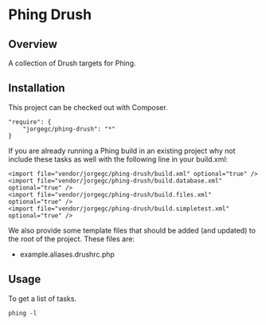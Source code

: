 Phing Drush
===========

## Overview

A collection of Drush targets for Phing.

## Installation

This project can be checked out with Composer.

```
"require": {
    "jorgegc/phing-drush": "*"
}
```

If you are already running a Phing build in an existing project why not
include these tasks as well with the following line in your build.xml:

```
<import file="vendor/jorgegc/phing-drush/build.xml" optional="true" />
<import file="vendor/jorgegc/phing-drush/build.database.xml" optional="true" />
<import file="vendor/jorgegc/phing-drush/build.files.xml" optional="true" />
<import file="vendor/jorgegc/phing-drush/build.simpletest.xml" optional="true" />
```

We also provide some template files that should be added (and updated)
to the root of the project. These files are:

* example.aliases.drushrc.php

## Usage

To get a list of tasks.

```
phing -l
```
